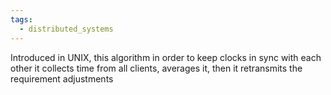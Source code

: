 ```yaml
---
tags:
  - distributed_systems
---
```

Introduced in UNIX, this algorithm in order to keep clocks in sync with each other it collects time from all clients, averages it, then it retransmits the requirement adjustments